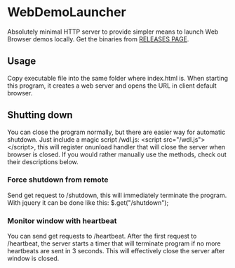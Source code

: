 # WebDemoLauncher

Absolutely minimal HTTP server to provide simpler means to launch Web Browser demos locally. Get the binaries from [RELEASES PAGE](https://github.com/Suva/WebDemoLauncher/releases).

## Usage

Copy executable file into the same folder where index.html is. When starting this program, it creates a web server and opens the URL in client default browser.

## Shutting down

You can close the program normally, but there are easier way for automatic shutdown. Just include a magic script /wdl.js: &lt;script src="/wdl.js"&gt;&lt;/script&gt;, this will register onunload handler that will close the server when browser is closed. If you would rather manually use the methods, check out their descriptions below.

### Force shutdown from remote

Send get request to /shutdown, this will immediately terminate the program. With jquery it can be done like this: $.get("/shutdown");

### Monitor window with heartbeat

You can send get requests to /heartbeat. After the first request to /heartbeat, the server starts a timer that will terminate program if no more heartbeats are sent in 3 seconds. This will effectively close the server after window is closed.
